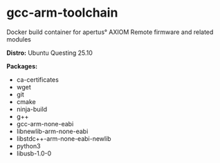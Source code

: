 # gcc-arm-toolchain

Docker build container for apertus° AXIOM Remote firmware and related modules

**Distro:** Ubuntu Questing 25.10

**Packages:**

- ca-certificates
- wget
- git
- cmake
- ninja-build
- g++
- gcc-arm-none-eabi
- libnewlib-arm-none-eabi
- libstdc++-arm-none-eabi-newlib
- python3
- libusb-1.0-0
